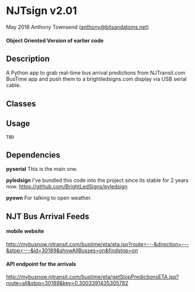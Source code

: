 # NJTsign v2.01
May 2018 
Anthony Townsend (anthony@bitsandatoms.net)

#### Object Oriented Version of earlier code


## Description

A Python app to grab real-time bus arrival predictions from NJTransit.com BusTime app and push them to a brightledsigns.com display via USB serial cable.

## Classes

## Usage

```
TBD
```

## Dependencies

**pyserial**
This is the main one. 

**pyledsign**
I've bundled this code into the project since its stable for 2 years now. https://github.com/BrightLedSigns/pyledsign

**pyown**
For talking to open weather.

## NJT Bus Arrival Feeds

#### mobile website
http://mybusnow.njtransit.com/bustime/eta/eta.jsp?route=---&direction=---&stop=---&id=30189&showAllBusses=on&findstop=on

#### API endpoint for the arrivals
http://mybusnow.njtransit.com/bustime/eta/getStopPredictionsETA.jsp?route=all&stop=30189&key=0.3003391435305782

